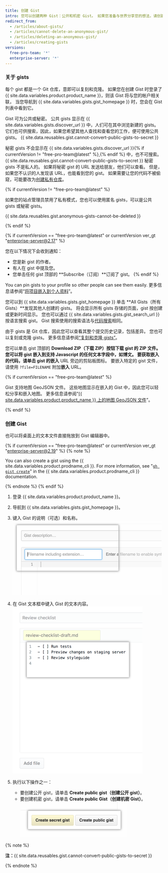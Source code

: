 ```yaml
---
title: 创建 Gist
intro: 您可以创建两种 Gist：公开和机密 Gist。 如果您准备与世界分享您的想法，请创建公开 Gist，否则请创建机密 Gist。
redirect_from:
  - /articles/about-gists/
  - /articles/cannot-delete-an-anonymous-gist/
  - /articles/deleting-an-anonymous-gist/
  - /articles/creating-gists
versions:
  free-pro-team: '*'
  enterprise-server: '*'
---
```


### 关于 gists

每个 gist 都是一个 Git 仓库，意即可以复刻和克隆。 如果您在创建 Gist 时登录了 {{ site.data.variables.product.product_name }}，则该 Gist 将与您的帐户相关联， 当您导航到 {{ site.data.variables.gists.gist_homepage }} 时，您会在 Gist 列表中看到它。

Gist 可为公共或秘密。 公共 gists 显示在 {{ site.data.variables.gists.discover_url }} 中，人们可在其中浏览新建的 gists。 它们也可供搜索，因此，如果您希望其他人查找和查看您的工作，便可使用公共 gists。 {{ site.data.reusables.gist.cannot-convert-public-gists-to-secret }}

秘密 gists 不会显示在 {{ site.data.variables.gists.discover_url }}{% if currentVersion != "free-pro-team@latest" %},{% endif %} 中，也不可搜索。 {{ site.data.reusables.gist.cannot-convert-public-gists-to-secret }} 秘密 gists 不是私人的。 如果将秘密 gist 的 URL 发送给朋友，他们可以查看。 但是，如果您不认识的人发现该 URL，也能看到您的 gist。 如果需要让您的代码不被偷窥，可能要改为[创建私有仓库](/articles/creating-a-new-repository)。

{% if currentVersion != "free-pro-team@latest" %}

如果您的站点管理员禁用了私有模式，您也可以使用匿名 gists，可以是公共 gists 或秘密 gists。

{{ site.data.reusables.gist.anonymous-gists-cannot-be-deleted }}

{% endif %}

{% if currentVersion == "free-pro-team@latest" or currentVersion ver_gt "enterprise-server@2.17" %}

您在以下情况下会收到通知：
- 您是新 gist 的作者。
- 有人在 gist 中提及您。
- 您单击任何 gist 顶部的 **Subscribe（订阅）**订阅了 gist。
{% endif %}

You can pin gists to your profile so other people can see them easily. 更多信息请参阅“[将项目嵌入到个人资料](/articles/pinning-items-to-your-profile)”。

您可以到 {{ site.data.variables.gists.gist_homepage }} 单击 **All Gists（所有 Gists）**发现其他人创建的 gists。 将会显示所有 gists 存储的页面，gist 按创建或更新时间显示。 您也可以通过 {{ site.data.variables.gists.gist_search_url }} 按语言搜索 gist。 Gist 搜索使用的搜索语法与[代码搜索](/articles/searching-code)相同。

由于 gists 是 Git 仓库，因此您可以查看其整个提交历史记录，包括差异。 您也可以复刻或克隆 gists。 更多信息请参阅[“复刻和克隆 gists”](/articles/forking-and-cloning-gists)。

您可以单击 gist 顶部的 **Download ZIP（下载 ZIP）**按钮下载 gist 的 ZIP 文件。 您可以将 gist 嵌入到支持 Javascript 的任何文本字段中，如博文。 要获取嵌入的代码，请单击 gist 的**嵌入** URL 旁边的剪贴板图标。 要嵌入特定的 gist 文件，请使用 `?file=FILENAME` 附加**嵌入** URL。

{% if currentVersion == "free-pro-team@latest" %}

Gist 支持地图 GeoJSON 文件。 这些地图显示在嵌入的 Gist 中，因此您可以轻松分享和嵌入地图。 更多信息请参阅“[{{ site.data.variables.product.product_name }} 上的地图 GeoJSON 文件](/articles/mapping-geojson-files-on-github)”。

{% endif %}

### 创建 Gist

也可以将桌面上的文本文件直接拖放到 Gist 编辑器中。

{% if currentVersion == "free-pro-team@latest" or currentVersion ver_gt "enterprise-server@2.19" %}
{% note %}

You can also create a gist using the {{ site.data.variables.product.prodname_cli }}. For more information, see "[`gh gist create`](https://cli.github.com/manual/gh_gist_create)" in the {{ site.data.variables.product.prodname_cli }} documentation.

{% endnote %}
{% endif %}

1. 登录 {{ site.data.variables.product.product_name }}。
2. 导航到 {{ site.data.variables.gists.gist_homepage }}。
3. 键入 Gist 的说明（可选）和名称。 ![Gist 名称说明](/assets/images/help/gist/gist_name_description.png)

4. 在 Gist 文本框中键入 Gist 的文本内容。 ![Gist 文本框](/assets/images/help/gist/gist_text_box.png)

5. 执行以下操作之一：
    - 要创建公开 gist，请单击 **Create public gist（创建公开 gist）**。
    - 要创建机密 gist，请单击 **Create public Gist（创建机密 Gist）**。 ![Gist 创建按钮](/assets/images/help/gist/gist_create_btn.png)

  {% note %}

  **注：**{{ site.data.reusables.gist.cannot-convert-public-gists-to-secret }}

  {% endnote %}
